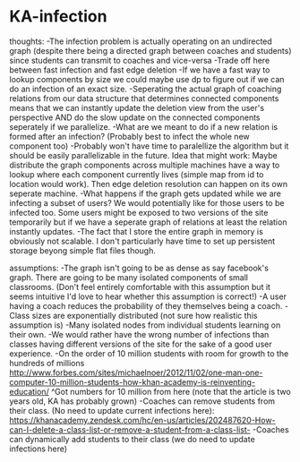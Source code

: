 # KA-infection

thoughts:
-The infection problem is actually operating on an undirected graph (despite there being
a directed graph between coaches and students) since students can transmit to coaches and vice-versa
-Trade off here between fast infection and fast edge deletion
-If we have a fast way to lookup components by size we could maybe use dp
to figure out if we can do an infection of an exact size.
-Seperating the actual graph of coaching relations from our data structure that determines connected components
means that we can instantly update the deletion view from the user's perspective AND do the slow update on the connected
components seperately if we parallelize. 
-What are we meant to do if a new relation is formed after an infection?
(Probably best to infect the whole new component too)
-Probably won't have time to paralellize the algorithm but it should be easily parallelizable 
in the future. Idea that might work:
Maybe distribute the graph components across multiple machines have a way to lookup where each component
currently lives (simple map from id to location would work). Then edge deletion resolution can happen on its own
seperate machine. 
-What happens if the graph gets updated while we are infecting a subset of users? We would potentially like for those users to be infected too.
Some users might be exposed to two versions of the site temporarily but if we have a seperate graph of relations at least the relation instantly 
updates.
-The fact that I store the entire graph in memory is obviously not scalable. I don't particularly have time to set
up persistent storage beyong simple flat files though.

assumptions:
-The graph isn't going to be as dense as say facebook's graph. There are going to be
many isolated components of small classrooms. (Don't feel entirely comfortable with this assumption but it seems intuitive
I'd love to hear whether this assumption is correct!) 
-A user having a coach reduces the probability of they themselves being a coach.
-Class sizes are exponentially distributed (not sure how realistic this assumption is)
-Many isolated nodes from individual students learning on their own.
-We would rather have the wrong number of infections than classes having different versions of the site for the sake of a good user experience.
-On the order of 10 million students with room for growth to the hundreds of millions
http://www.forbes.com/sites/michaelnoer/2012/11/02/one-man-one-computer-10-million-students-how-khan-academy-is-reinventing-education/
^Got numbers for 10 million from here (note that the article is two years old, KA has probably grown)
-Coaches can remove students from their class. (No need to update current infections here):
https://khanacademy.zendesk.com/hc/en-us/articles/202487620-How-can-I-delete-a-class-list-or-remove-a-student-from-a-class-list-
-Coaches can dynamically add students to their class (we do need to update infections here)

